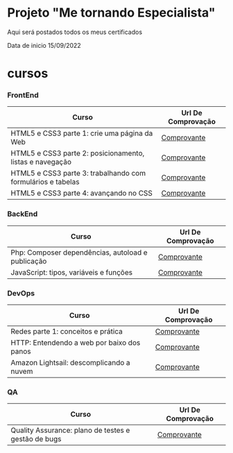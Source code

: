 # Projeto "Me tornando Especialista" 
Aqui será postados todos os meus certificados

Data de inicio 15/09/2022


# cursos

### FrontEnd

 Curso | Url De Comprovação 
 --- | ---
HTML5 e CSS3 parte 1: crie uma página da Web | <a href="https://cursos.alura.com.br/certificate/58f2de94-8361-4d3f-884f-739404f8115d">Comprovante </a>
HTML5 e CSS3 parte 2: posicionamento, listas e navegação | <a href="https://cursos.alura.com.br/certificate/2bbf6cc4-e5a8-48ba-ad06-1fe3607082da">Comprovante </a>
HTML5 e CSS3 parte 3: trabalhando com formulários e tabelas | <a href="https://cursos.alura.com.br/certificate/c329661a-647a-4f14-87fa-41d48d62fe9b">Comprovante </a>
HTML5 e CSS3 parte 4: avançando no CSS | <a href="https://cursos.alura.com.br/certificate/b3eaa834-f5cd-4730-8231-6ab52ce6e3a6">Comprovante </a>





### BackEnd



 Curso | Url De Comprovação 
 --- | ---
Php: Composer dependências, autoload e publicação  | <a href="https://cursos.alura.com.br/certificate/cd539893-f27e-47b0-ae6e-01aa43662938">Comprovante </a>
JavaScript: tipos, variáveis e funções  | <a href="https://cursos.alura.com.br/certificate/c53c3eca-e374-4dc9-a2ff-519c672eb737">Comprovante </a>

### DevOps



 Curso | Url De Comprovação 
 --- | ---
Redes parte 1: conceitos e prática | <a href="https://cursos.alura.com.br/certificate/3ca1a8b9-9852-473b-811b-cce2932ed482">Comprovante </a>
HTTP: Entendendo a web por baixo dos panos   | <a href="https://cursos.alura.com.br/certificate/987408cf-ca6d-471a-b45c-088dfe123b77">Comprovante </a>
Amazon Lightsail: descomplicando a nuvem | <a href="https://cursos.alura.com.br/certificate/9d00a281-56a9-40a6-a86a-b8ff934fea75">Comprovante </a>


### QA
 Curso | Url De Comprovação 
 --- | ---
 Quality Assurance: plano de testes e gestão de bugs | <a href="https://cursos.alura.com.br/certificate/0dd6f49f-b866-4cee-a083-425f63cb31a0">Comprovante </a>







